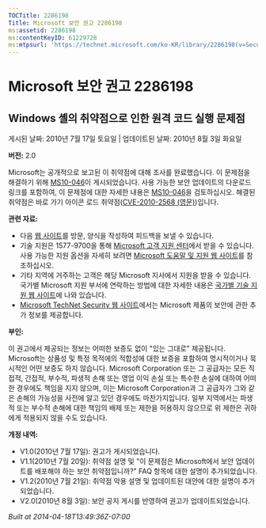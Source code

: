 ```yaml
---
TOCTitle: 2286198
Title: Microsoft 보안 권고 2286198
ms:assetid: 2286198
ms:contentKeyID: 61229728
ms:mtpsurl: 'https://technet.microsoft.com/ko-KR/library/2286198(v=Security.10)'
---
```


Microsoft 보안 권고 2286198
===========================

Windows 셸의 취약점으로 인한 원격 코드 실행 문제점
--------------------------------------------------

게시된 날짜: 2010년 7월 17일 토요일 | 업데이트된 날짜: 2010년 8월 3일 화요일

**버전:** 2.0

Microsoft는 공개적으로 보고된 이 취약점에 대해 조사를 완료했습니다. 이 문제점을 해결하기 위해 [MS10-046](http://technet.microsoft.com/security/bulletin/ms10-046)이 게시되었습니다. 사용 가능한 보안 업데이트의 다운로드 링크를 포함하여, 이 문제점에 대한 자세한 내용은 [MS10-046](http://technet.microsoft.com/security/bulletin/ms10-046)을 검토하십시오. 해결된 취약점은 바로 가기 아이콘 로드 취약점([CVE-2010-2568 (영문)](http://www.cve.mitre.org/cgi-bin/cvename.cgi?name=cve-2010-2568))입니다.

**관련 자료:**

-   다음 [웹 사이트](https://support.microsoft.com/common/survey.aspx?scid=sw;en;1257&amp;showpage=1&amp;ws=technet&amp;sd=tech)를 방문, 양식을 작성하여 피드백을 보낼 수 있습니다.
-   기술 지원은 1577-9700을 통해 [Microsoft 고객 지원 센터](http://go.microsoft.com/fwlink/?linkid=21131)에서 받을 수 있습니다. 사용 가능한 지원 옵션을 자세히 보려면 [Microsoft 도움말 및 지원 웹 사이트](http://support.microsoft.com)를 참조하십시오.
-   기타 지역에 거주하는 고객은 해당 Microsoft 지사에서 지원을 받을 수 있습니다. 국가별 Microsoft 지원 부서에 연락하는 방법에 대한 자세한 내용은 [국가별 기술 지원 웹 사이트](http://go.microsoft.com/fwlink/?linkid=21155)에 나와 있습니다.
-   [Microsoft TechNet Security 웹 사이트](http://go.microsoft.com/fwlink/?linkid=21132)에서는 Microsoft 제품의 보안에 관한 추가 정보를 제공합니다.

**부인:**

이 권고에서 제공되는 정보는 어떠한 보증도 없이 "있는 그대로" 제공됩니다. Microsoft는 상품성 및 특정 목적에의 적합성에 대한 보증을 포함하여 명시적이거나 묵시적인 어떤 보증도 하지 않습니다. Microsoft Corporation 또는 그 공급자는 모든 직접적, 간접적, 부수적, 파생적 손해 또는 영업 이익 손실 또는 특수한 손실에 대하여 어떠한 경우에도 책임을 지지 않으며, 이는 Microsoft Corporation과 그 공급자가 그와 같은 손해의 가능성을 사전에 알고 있던 경우에도 마찬가지입니다. 일부 지역에서는 파생적 또는 부수적 손해에 대한 책임의 배제 또는 제한을 허용하지 않으므로 위 제한은 귀하에게 적용되지 않을 수도 있습니다.

**개정 내역:**

-   V1.0(2010년 7월 17일): 권고가 게시되었습니다.
-   V1.1(2010년 7월 20일): 취약점 설명 및 "이 문제점은 Microsoft에서 보안 업데이트를 배포해야 하는 보안 취약점입니까?" FAQ 항목에 대한 설명이 추가되었습니다.
-   V1.2(2010년 7월 21일): 취약점 악용 설명 및 업데이트된 대안에 대한 설명이 추가되었습니다.
-   V2.0(2010년 8월 3일): 보안 공지 게시를 반영하여 권고가 업데이트되었습니다.

*Built at 2014-04-18T13:49:36Z-07:00*

